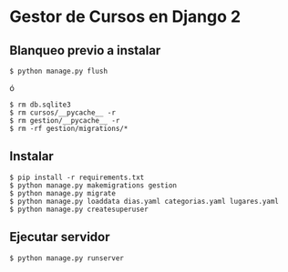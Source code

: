 # Gestor de Cursos en Django 2

## Blanqueo previo a instalar

```
$ python manage.py flush
```
ó
```
$ rm db.sqlite3
$ rm cursos/__pycache__ -r
$ rm gestion/__pycache__ -r
$ rm -rf gestion/migrations/*
```

## Instalar
```
$ pip install -r requirements.txt
$ python manage.py makemigrations gestion 
$ python manage.py migrate 
$ python manage.py loaddata dias.yaml categorias.yaml lugares.yaml
$ python manage.py createsuperuser
```

## Ejecutar servidor
```
$ python manage.py runserver
```

